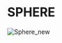 # SPHERE
![Sphere_new](https://user-images.githubusercontent.com/102920189/162578620-10afdc55-d127-4b22-8a10-f63062208eb7.png)
